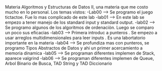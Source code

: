 Materia Algoritmos y Estructuras de Datos II, una materia que me costo mucho en lo personal.
Los temas vistos:
  -Lab00 -->  Se programo el juego tictactoe. Fue lo mas complicado de este lab
  -lab01 --> En este lab se empezo a tener manejo de los  standard input y standard output.
  -lab02 --> Se programo algunos de los algoritmos de ordenaciòn. Luego se comparo un poco sus eficacias
  -lab03 --> Primera introduc  a punteros .  Se  empezo a usar arreglos multidimensionales para leer inputs . Es una labortatorio importante en la materia
  -lab04 --> Se profundiza mas con punteros, se programo Tipos Abstractos de Datos y ahi un primer acercamiento a memoria dinamica
  -lab05 --> Se programan diferentes implemen  de Stack, aparece valgrind
  -lab06 --> Se programan diferentes implemen  de  Queue, Arbol Binario de Busca, TAD String y TAD Diccionario
